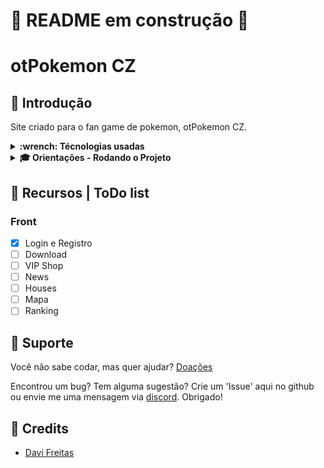 # 🚧 README em construção 🚧
# otPokemon CZ
## 📝 Introdução

Site criado para o fan game de pokemon, otPokemon CZ.

<details>
  <summary>
    <strong> :wrench: Técnologias usadas </strong>
  </summary>

Front-end:
  > Desenvolvido usando: React, Context, SyledComponents, CSS

</details>

<details>
  <summary>
     <strong> 🎓 Orientações - Rodando o Projeto </strong>
   </summary>

> Online
<p><a href="https://datavinny.github.io/otpokemoncz-app/">Clique aqui</a> para ver o projeto no seu navegador.</p>

### Desenvolvimento
:warning: Troque o `.env.example` por `.env` e o configure.

> Frontend
  - `npm start`.
 
> Tests 
  - rode o comando `npm run tests`.
  - :warning: Alguns testes podem requerir que o Front/Back estejam rodando!
 
</details>

## 📌 Recursos | ToDo list

### Front
- [x] Login e Registro 
- [ ] Download
- [ ] VIP Shop
- [ ] News
- [ ] Houses
- [ ] Mapa
- [ ] Ranking
 
## 📌 Suporte
Você não sabe codar, mas quer ajudar? <a href="">Doações</a>

Encontrou um bug? Tem alguma sugestão? Crie um 'Issue' aqui no github ou envie me uma mensagem via <a href="">discord</a>. Obrigado!

## 📌 Credits 
- <p><a href="https://www.linkedin.com/in/davifreitass/">Davi Freitas</a></p>
